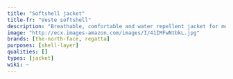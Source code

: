 ```yaml
---
title: "Softshell jacket"
title-fr: "Veste softshell"
description: "Breathable, comfortable and water repellent jacket for most outdoor activities."
image: "http://ecx.images-amazon.com/images/I/41IMFwNtbkL.jpg"
brands: [the-north-face, regatta]
purposes: [shell-layer]
qualities: []
types: [jacket]
wiki: ~
---
```

